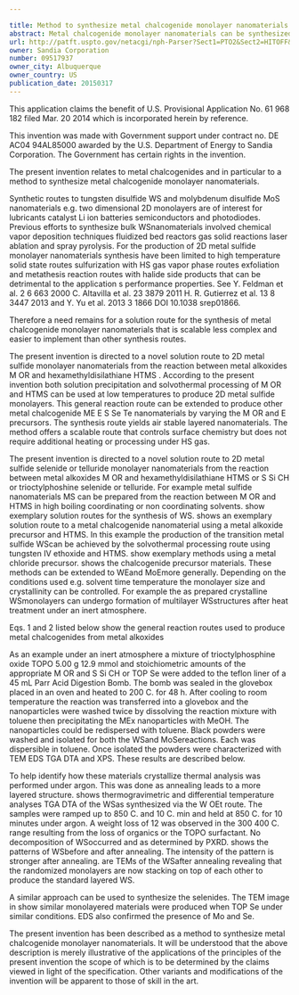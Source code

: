 ```yaml
---

title: Method to synthesize metal chalcogenide monolayer nanomaterials
abstract: Metal chalcogenide monolayer nanomaterials can be synthesized from metal alkoxide precursors by solution precipitation or solvothermal processing. The synthesis routes are more scalable, less complex and easier to implement than other synthesis routes.
url: http://patft.uspto.gov/netacgi/nph-Parser?Sect1=PTO2&Sect2=HITOFF&p=1&u=%2Fnetahtml%2FPTO%2Fsearch-adv.htm&r=1&f=G&l=50&d=PALL&S1=09517937&OS=09517937&RS=09517937
owner: Sandia Corporation
number: 09517937
owner_city: Albuquerque
owner_country: US
publication_date: 20150317
---
```

This application claims the benefit of U.S. Provisional Application No. 61 968 182 filed Mar. 20 2014 which is incorporated herein by reference.

This invention was made with Government support under contract no. DE AC04 94AL85000 awarded by the U.S. Department of Energy to Sandia Corporation. The Government has certain rights in the invention.

The present invention relates to metal chalcogenides and in particular to a method to synthesize metal chalcogenide monolayer nanomaterials.

Synthetic routes to tungsten disulfide WS and molybdenum disulfide MoS nanomaterials e.g. two dimensional 2D monolayers are of interest for lubricants catalyst Li ion batteries semiconductors and photodiodes. Previous efforts to synthesize bulk WSnanomaterials involved chemical vapor deposition techniques fluidized bed reactors gas solid reactions laser ablation and spray pyrolysis. For the production of 2D metal sulfide monolayer nanomaterials synthesis have been limited to high temperature solid state routes sulfurization with HS gas vapor phase routes exfoliation and metathesis reaction routes with halide side products that can be detrimental to the application s performance properties. See Y. Feldman et al. 2 6 663 2000 C. Altavilla et al. 23 3879 2011 H. R. Gutierrez et al. 13 8 3447 2013 and Y. Yu et al. 2013 3 1866 DOI 10.1038 srep01866.

Therefore a need remains for a solution route for the synthesis of metal chalcogenide monolayer nanomaterials that is scalable less complex and easier to implement than other synthesis routes.

The present invention is directed to a novel solution route to 2D metal sulfide monolayer nanomaterials from the reaction between metal alkoxides M OR and hexamethyldisilathiane HTMS . According to the present invention both solution precipitation and solvothermal processing of M OR and HTMS can be used at low temperatures to produce 2D metal sulfide monolayers. This general reaction route can be extended to produce other metal chalcogenide ME E S Se Te nanomaterials by varying the M OR and E precursors. The synthesis route yields air stable layered nanomaterials. The method offers a scalable route that controls surface chemistry but does not require additional heating or processing under HS gas.

The present invention is directed to a novel solution route to 2D metal sulfide selenide or telluride monolayer nanomaterials from the reaction between metal alkoxides M OR and hexamethyldisilathiane HTMS or S Si CH or trioctylphoshine selenide or telluride. For example metal sulfide nanomaterials MS can be prepared from the reaction between M OR and HTMS in high boiling coordinating or non coordinating solvents. show exemplary solution routes for the synthesis of WS. shows an exemplary solution route to a metal chalcogenide nanomaterial using a metal alkoxide precursor and HTMS. In this example the production of the transition metal sulfide WScan be achieved by the solvothermal processing route using tungsten IV ethoxide and HTMS. show exemplary methods using a metal chloride precursor. shows the chalcogenide precursor materials. These methods can be extended to WEand MoEmore generally. Depending on the conditions used e.g. solvent time temperature the monolayer size and crystallinity can be controlled. For example the as prepared crystalline WSmonolayers can undergo formation of multilayer WSstructures after heat treatment under an inert atmosphere.

Eqs. 1 and 2 listed below show the general reaction routes used to produce metal chalcogenides from metal alkoxides 

As an example under an inert atmosphere a mixture of trioctylphosphine oxide TOPO 5.00 g 12.9 mmol and stoichiometric amounts of the appropriate M OR and S Si CH or TOP Se were added to the teflon liner of a 45 mL Parr Acid Digestion Bomb. The bomb was sealed in the glovebox placed in an oven and heated to 200 C. for 48 h. After cooling to room temperature the reaction was transferred into a glovebox and the nanoparticles were washed twice by dissolving the reaction mixture with toluene then precipitating the MEx nanoparticles with MeOH. The nanoparticles could be redispersed with toluene. Black powders were washed and isolated for both the WSand MoSereactions. Each was dispersible in toluene. Once isolated the powders were characterized with TEM EDS TGA DTA and XPS. These results are described below.

To help identify how these materials crystallize thermal analysis was performed under argon. This was done as annealing leads to a more layered structure. shows thermogravimetric and differential temperature analyses TGA DTA of the WSas synthesized via the W OEt route. The samples were ramped up to 850 C. and 10 C. min and held at 850 C. for 10 minutes under argon. A weight loss of 12 was observed in the 300 400 C. range resulting from the loss of organics or the TOPO surfactant. No decomposition of WSoccurred and as determined by PXRD. shows the patterns of WSbefore and after annealing. The intensity of the pattern is stronger after annealing. are TEMs of the WSafter annealing revealing that the randomized monolayers are now stacking on top of each other to produce the standard layered WS.

A similar approach can be used to synthesize the selenides. The TEM image in show similar monolayered materials were produced when TOP Se under similar conditions. EDS also confirmed the presence of Mo and Se.

The present invention has been described as a method to synthesize metal chalcogenide monolayer nanomaterials. It will be understood that the above description is merely illustrative of the applications of the principles of the present invention the scope of which is to be determined by the claims viewed in light of the specification. Other variants and modifications of the invention will be apparent to those of skill in the art.

